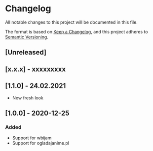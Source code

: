 # Changelog
All notable changes to this project will be documented in this file.

The format is based on [Keep a Changelog](https://keepachangelog.com/en/1.0.0/),
and this project adheres to [Semantic Versioning](https://semver.org/spec/v2.0.0.html).

## [Unreleased]

## [x.x.x] - xxxxxxxxx

## [1.1.0] - 24.02.2021
- New fresh look

## [1.0.0] - 2020-12-25
### Added
- Support for wbijam
- Support for ogladajanime.pl

